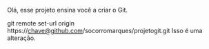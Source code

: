 Olá, esse projeto ensina você a criar o Git.



git remote set-url origin https://chave@github.com/socorromarques/projetogit.git
Isso é uma alteração.